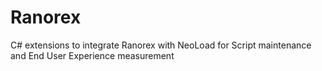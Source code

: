 # Ranorex
C# extensions to integrate Ranorex with NeoLoad for Script maintenance and End User Experience measurement
